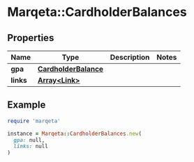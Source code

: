 # Marqeta::CardholderBalances

## Properties

| Name | Type | Description | Notes |
| ---- | ---- | ----------- | ----- |
| **gpa** | [**CardholderBalance**](CardholderBalance.md) |  |  |
| **links** | [**Array&lt;Link&gt;**](Link.md) |  |  |

## Example

```ruby
require 'marqeta'

instance = Marqeta::CardholderBalances.new(
  gpa: null,
  links: null
)
```

